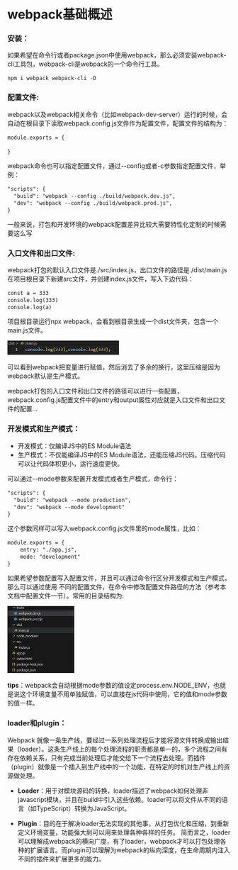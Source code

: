 # webpack基础概述

### **安装**：

如果希望在命令行或者package.json中使用webpack，那么必须安装webpack-cli工具包，webpack-cli是webpack的一个命令行工具。
```
npm i webpack webpack-cli -D
```

### **配置文件**:

webpack以及webpack相关命令（比如webpack-dev-server）运行的时候，会自动在根目录下读取webpack.config.js文件作为配置文件，配置文件的结构为：

```
module.exports = {
    
}
```

webpack命令也可以指定配置文件，通过--config或者-c参数指定配置文件，举例：

```
"scripts": {
  "build": "webpack --config ./build/webpack.dev.js",
  "dev": "webpack --config ./build/webpack.prod.js",
}
```
一般来说，打包和开发环境的webpack配置差异比较大需要特性化定制的时候需要这么写

### **入口文件和出口文件**:

webpack打包的默认入口文件是./src/index.js，出口文件的路径是./dist/main.js在项目根目录下新建src文件，并创建index.js文件，写入下边代码：

```
const a = 333
console.log(333)
console.log(a)
```

项目根目录运行npx webpack，会看到根目录生成一个dist文件夹，包含一个main.js文件。

<div align="left">
    <img src=./webpack基本概述1.png width=50% />
</div>

可以看到webpack把变量进行赋值，然后消去了多余的换行，这里压缩是因为webpack默认是生产模式。

webpack打包的入口文件和出口文件的路径可以进行一些配置，webpack.config.js配置文件中的entry和output属性对应就是入口文件和出口文件的配置...

### **开发模式和生产模式**：

- 开发模式：仅编译JS中的ES Module语法
- 生产模式：不仅能编译JS中的ES Module语法，还能压缩JS代码。压缩代码可以让代码体积更小，运行速度更快。

可以通过--mode参数来配置开发模式或者生产模式，命令行：

```
"scripts": {
  "build": "webpack --mode production",
  "dev": "webpack --mode development"
}
```
这个参数同样可以写入webpack.config.js文件里的mode属性，比如：

```
module.exports = {
    entry: "./app.js",
    mode: "development"
}
```

如果希望参数配置写入配置文件，并且可以通过命令行区分开发模式和生产模式，那么可以通过使用 不同的配置文件，在命令中修改配置文件路径的方法（参考本文档中配置文件一节）。常用的目录结构为:

<div align="left">
    <img src=./webpack基本概述2.png width=30% />
</div>

**tips**：webpack会自动根据mode参数的值设定process.env.NODE_ENV，也就是说这个环境变量不用单独赋值，可以直接在js代码中使用，它的值和mode参数的值一样。

### **loader和plugin**：

Webpack 就像一条生产线，要经过一系列处理流程后才能将源文件转换成输出结果（loader）。这条生产线上的每个处理流程的职责都是单一的，多个流程之间有存在依赖关系，只有完成当前处理后才能交给下一个流程去处理。而插件（plugin）就像是一个插入到生产线中的一个功能，在特定的时机对生产线上的资源做处理。

- **Loader**：用于对模块源码的转换，loader描述了webpack如何处理非javascript模块，并且在build中引入这些依赖。loader可以将文件从不同的语言（如TypeScript）转换为JavaScript。

- **Plugin**：目的在于解决loader无法实现的其他事，从打包优化和压缩，到重新定义环境变量，功能强大到可以用来处理各种各样的任务。
简而言之，loader可以理解成webpack的横向广度，有了loader，webpack才可以打包处理各种的扩展语言。而plugin可以理解为webpack的纵向深度，在生命周期内注入不同的插件来扩展更多的能力。